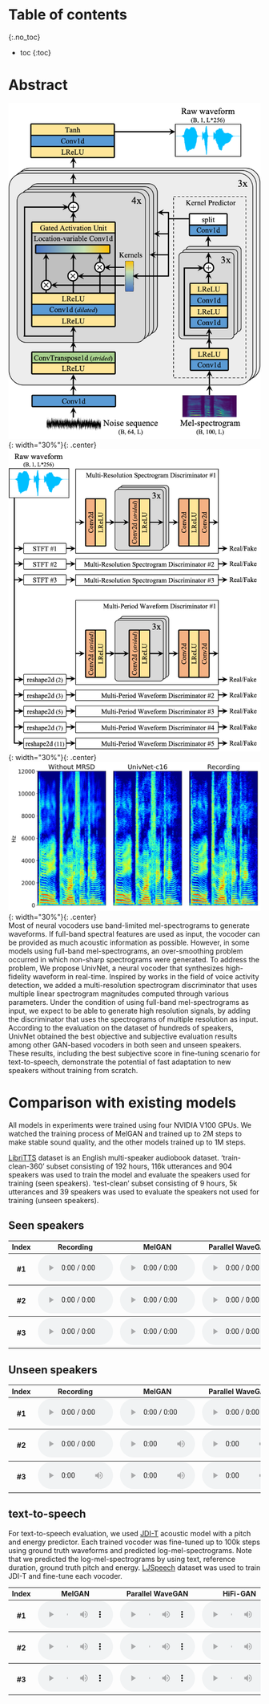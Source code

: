 # Table of contents
{:.no_toc}
* toc
{:toc}

# Abstract
![Image](figure1a.png){: width="30%"}{: .center}  
![Image](figure1b.png){: width="30%"}{: .center}  
![Image](figure3.png){: width="30%"}{: .center}  
Most of neural vocoders use band-limited mel-spectrograms to generate waveforms. If full-band spectral features are used as input, the vocoder can be provided as much acoustic information as possible. However, in some models using full-band mel-spectrograms, an over-smoothing problem occurred in which non-sharp spectrograms were generated. To address the problem, We propose UnivNet, a neural vocoder that synthesizes high-fidelity waveform in real-time. Inspired by works in the field of voice activity detection, we added a multi-resolution spectrogram discriminator that uses multiple linear spectrogram magnitudes computed through various parameters. Under the condition of using full-band mel-spectrograms as input, we expect to be able to generate high resolution signals, by adding the discriminator that uses the spectrograms of multiple resolution as input. According to the evaluation on the dataset of hundreds of speakers, UnivNet obtained the best objective and subjective evaluation results among other GAN-based vocoders in both seen and unseen speakers. These results, including the best subjective score in fine-tuning scenario for text-to-speech, demonstrate the potential of fast adaptation to new speakers without training from scratch.

# Comparison with existing models
All models in experiments were trained using four NVIDIA V100 GPUs.
We watched the training process of MelGAN and trained up to 2M steps to make stable sound quality, and the other models trained up to 1M steps.

[LibriTTS](https://openslr.org/60/) dataset is an English multi-speaker audiobook dataset.
‘train-clean-360’ subset consisting of 192 hours, 116k utterances and 904 speakers was used to train the model and evaluate the speakers used for training (seen speakers).
‘test-clean’ subset consisting of 9 hours, 5k utterances and 39 speakers was used to evaluate the speakers not used for training (unseen speakers).

## Seen speakers
<table>
    <thead>
        <th>Index</th>
        <th>Recording</th>
        <th>MelGAN</th>
        <th>Parallel WaveGAN</th>
        <th>HiFi-GAN</th>
        <th>UnivNet-c16</th>
        <th>UnivNet-c32</th>
    </thead>
    <tbody>
        <tr>
            <th>#1</th>
            <td><audio controls style="width: 150px;"><source src="wav_for_demo/seen/ground_truth/tbd.wav" type="audio/wav"></audio></td>
            <td><audio controls style="width: 150px;"><source src="wav_for_demo/seen/melgan/tbd.wav" type="audio/wav"></audio></td>
            <td><audio controls style="width: 150px;"><source src="wav_for_demo/seen/pwg/tbd.wav" type="audio/wav"></audio></td>
            <td><audio controls style="width: 150px;"><source src="wav_for_demo/seen/hifi-gan/tbd.wav" type="audio/wav"></audio></td>
            <td><audio controls style="width: 150px;"><source src="wav_for_demo/seen/univnet-c16/tbd.wav" type="audio/wav"></audio></td>
            <td><audio controls style="width: 150px;"><source src="wav_for_demo/seen/univnet-c32/tbd.wav" type="audio/wav"></audio></td>
        </tr>
    </tbody>
    <tbody>
        <tr>
            <th>#2</th>
            <td><audio controls style="width: 150px;"><source src="wav_for_demo/seen/ground_truth/tbd.wav" type="audio/wav"></audio></td>
            <td><audio controls style="width: 150px;"><source src="wav_for_demo/seen/melgan/tbd.wav" type="audio/wav"></audio></td>
            <td><audio controls style="width: 150px;"><source src="wav_for_demo/seen/pwg/tbd.wav" type="audio/wav"></audio></td>
            <td><audio controls style="width: 150px;"><source src="wav_for_demo/seen/hifi-gan/tbd.wav" type="audio/wav"></audio></td>
            <td><audio controls style="width: 150px;"><source src="wav_for_demo/seen/univnet-c16/tbd.wav" type="audio/wav"></audio></td>
            <td><audio controls style="width: 150px;"><source src="wav_for_demo/seen/univnet-c32/tbd.wav" type="audio/wav"></audio></td>
        </tr>
    </tbody>
    <tbody>
        <tr>
            <th>#3</th>
            <td><audio controls style="width: 150px;"><source src="wav_for_demo/seen/ground_truth/tbd.wav" type="audio/wav"></audio></td>
            <td><audio controls style="width: 150px;"><source src="wav_for_demo/seen/melgan/tbd.wav" type="audio/wav"></audio></td>
            <td><audio controls style="width: 150px;"><source src="wav_for_demo/seen/pwg/tbd.wav" type="audio/wav"></audio></td>
            <td><audio controls style="width: 150px;"><source src="wav_for_demo/seen/hifi-gan/tbd.wav" type="audio/wav"></audio></td>
            <td><audio controls style="width: 150px;"><source src="wav_for_demo/seen/univnet-c16/tbd.wav" type="audio/wav"></audio></td>
            <td><audio controls style="width: 150px;"><source src="wav_for_demo/seen/univnet-c32/tbd.wav" type="audio/wav"></audio></td>
        </tr>
    </tbody>
</table>

## Unseen speakers
<table>
    <thead>
        <th>Index</th>
        <th>Recording</th>
        <th>MelGAN</th>
        <th>Parallel WaveGAN</th>
        <th>HiFi-GAN</th>
        <th>UnivNet-c16</th>
        <th>UnivNet-c32</th>
    </thead>
    <tbody>
        <tr>
            <th>#1</th>
            <td><audio controls style="width: 150px;"><source src="wav_for_demo/unseen/ground_truth/tbd.wav" type="audio/wav"></audio></td>
            <td><audio controls style="width: 150px;"><source src="wav_for_demo/unseen/melgan/tbd.wav" type="audio/wav"></audio></td>
            <td><audio controls style="width: 150px;"><source src="wav_for_demo/unseen/pwg/tbd.wav" type="audio/wav"></audio></td>
            <td><audio controls style="width: 150px;"><source src="wav_for_demo/unseen/hifi-gan/tbd.wav" type="audio/wav"></audio></td>
            <td><audio controls style="width: 150px;"><source src="wav_for_demo/unseen/univnet-c16/tbd.wav" type="audio/wav"></audio></td>
            <td><audio controls style="width: 150px;"><source src="wav_for_demo/unseen/univnet-c32/tbd.wav" type="audio/wav"></audio></td>
        </tr>
    </tbody>
    <tbody>
        <tr>
            <th>#2</th>
            <td><audio controls style="width: 150px;"><source src="wav_for_demo/unseen/ground_truth/tbd.wav" type="audio/wav"></audio></td>
            <td><audio controls style="width: 150px;"><source src="wav_for_demo/unseen/melgan/tbd.wav" type="audio/wav"></audio></td>
            <td><audio controls style="width: 150px;"><source src="wav_for_demo/unseen/pwg/tbd.wav" type="audio/wav"></audio></td>
            <td><audio controls style="width: 150px;"><source src="wav_for_demo/unseen/hifi-gan/tbd.wav" type="audio/wav"></audio></td>
            <td><audio controls style="width: 150px;"><source src="wav_for_demo/unseen/univnet-c16/tbd.wav" type="audio/wav"></audio></td>
            <td><audio controls style="width: 150px;"><source src="wav_for_demo/unseen/univnet-c32/tbd.wav" type="audio/wav"></audio></td>
        </tr>
    </tbody>
    <tbody>
        <tr>
            <th>#3</th>
            <td><audio controls style="width: 150px;"><source src="wav_for_demo/unseen/ground_truth/tbd.wav" type="audio/wav"></audio></td>
            <td><audio controls style="width: 150px;"><source src="wav_for_demo/unseen/melgan/tbd.wav" type="audio/wav"></audio></td>
            <td><audio controls style="width: 150px;"><source src="wav_for_demo/unseen/pwg/tbd.wav" type="audio/wav"></audio></td>
            <td><audio controls style="width: 150px;"><source src="wav_for_demo/unseen/hifi-gan/tbd.wav" type="audio/wav"></audio></td>
            <td><audio controls style="width: 150px;"><source src="wav_for_demo/unseen/univnet-c16/tbd.wav" type="audio/wav"></audio></td>
            <td><audio controls style="width: 150px;"><source src="wav_for_demo/unseen/univnet-c32/tbd.wav" type="audio/wav"></audio></td>
        </tr>
    </tbody>
</table>

## text-to-speech
For text-to-speech evaluation, we used [JDI-T](https://arxiv.org/abs/2005.07799) acoustic model with a pitch and energy predictor.
Each trained vocoder was fine-tuned up to 100k steps using ground truth waveforms and predicted log-mel-spectrograms.
Note that we predicted the log-mel-spectrograms by using text, reference duration, ground truth pitch and energy.
[LJSpeech](https://keithito.com/LJ-Speech-Dataset/) dataset was used to train JDI-T and fine-tune each vocoder.

<table>
    <thead>
        <th>Index</th>
        <th>MelGAN</th>
        <th>Parallel WaveGAN</th>
        <th>HiFi-GAN</th>
        <th>UnivNet-c16</th>
        <th>UnivNet-c32</th>
    </thead>
    <tbody>
        <tr>
            <th>#1</th>
            <td><audio controls style="width: 150px;"><source src="wav_for_demo/tts/melgan/tbd.wav" type="audio/wav"></audio></td>
            <td><audio controls style="width: 150px;"><source src="wav_for_demo/tts/pwg/tbd.wav" type="audio/wav"></audio></td>
            <td><audio controls style="width: 150px;"><source src="wav_for_demo/tts/hifi-gan/tbd.wav" type="audio/wav"></audio></td>
            <td><audio controls style="width: 150px;"><source src="wav_for_demo/tts/univnet-c16/tbd.wav" type="audio/wav"></audio></td>
            <td><audio controls style="width: 150px;"><source src="wav_for_demo/tts/univnet-c32/tbd.wav" type="audio/wav"></audio></td>
        </tr>
    </tbody>
    <tbody>
        <tr>
            <th>#2</th>
            <td><audio controls style="width: 150px;"><source src="wav_for_demo/tts/melgan/tbd.wav" type="audio/wav"></audio></td>
            <td><audio controls style="width: 150px;"><source src="wav_for_demo/tts/pwg/tbd.wav" type="audio/wav"></audio></td>
            <td><audio controls style="width: 150px;"><source src="wav_for_demo/tts/hifi-gan/tbd.wav" type="audio/wav"></audio></td>
            <td><audio controls style="width: 150px;"><source src="wav_for_demo/tts/univnet-c16/tbd.wav" type="audio/wav"></audio></td>
            <td><audio controls style="width: 150px;"><source src="wav_for_demo/tts/univnet-c32/tbd.wav" type="audio/wav"></audio></td>
        </tr>
    </tbody>
    <tbody>
        <tr>
            <th>#3</th>
            <td><audio controls style="width: 150px;"><source src="wav_for_demo/tts/melgan/tbd.wav" type="audio/wav"></audio></td>
            <td><audio controls style="width: 150px;"><source src="wav_for_demo/tts/pwg/tbd.wav" type="audio/wav"></audio></td>
            <td><audio controls style="width: 150px;"><source src="wav_for_demo/tts/hifi-gan/tbd.wav" type="audio/wav"></audio></td>
            <td><audio controls style="width: 150px;"><source src="wav_for_demo/tts/univnet-c16/tbd.wav" type="audio/wav"></audio></td>
            <td><audio controls style="width: 150px;"><source src="wav_for_demo/tts/univnet-c32/tbd.wav" type="audio/wav"></audio></td>
        </tr>
    </tbody>
</table>
